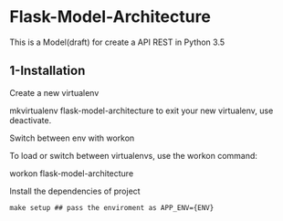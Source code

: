 # Flask-Model-Architecture

This is a Model(draft) for create a API REST in Python 3.5

## 1-Installation

Create a new virtualenv

mkvirtualenv flask-model-architecture
to exit your new virtualenv, use deactivate.

Switch between env with workon

To load or switch between virtualenvs, use the workon command:

workon flask-model-architecture

Install the dependencies of project

```
make setup ## pass the enviroment as APP_ENV={ENV}
```
